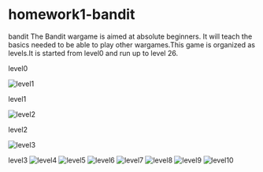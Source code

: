 # homework1-bandit
bandit
The Bandit wargame is aimed at absolute beginners. It will teach the basics needed to be able to play other wargames.This game is organized as levels.It is started from level0 and run up to level 26.

level0

![level1](https://cloud.githubusercontent.com/assets/10738845/14377862/b3875b0e-fd8f-11e5-9f32-eac839c89957.PNG)

level1

![level2](https://cloud.githubusercontent.com/assets/10738845/14377998/689a3e08-fd90-11e5-89d0-985ff83935e7.PNG)

level2

![level3](https://cloud.githubusercontent.com/assets/10738845/14378093/f8045466-fd90-11e5-949b-cf414f1189e8.PNG)

level3
![level4](https://cloud.githubusercontent.com/assets/10738845/14378091/f800f046-fd90-11e5-8ef7-f8e9f17e3992.PNG)
![level5](https://cloud.githubusercontent.com/assets/10738845/14378092/f8014618-fd90-11e5-86c5-8d2fe59d2a7f.PNG)
![level6](https://cloud.githubusercontent.com/assets/10738845/14378094/f80749f0-fd90-11e5-9605-be9e5e536dbe.PNG)
![level7](https://cloud.githubusercontent.com/assets/10738845/14378095/f807fdaa-fd90-11e5-87fe-860547fd9137.PNG)
![level8](https://cloud.githubusercontent.com/assets/10738845/14378096/f80a2ce2-fd90-11e5-9ccd-6414196804a7.PNG)
![level9](https://cloud.githubusercontent.com/assets/10738845/14378098/f8275056-fd90-11e5-9559-52d6c02bd402.PNG)
![level10](https://cloud.githubusercontent.com/assets/10738845/14378097/f82766a4-fd90-11e5-9fcd-fa285d3e7f93.PNG)

